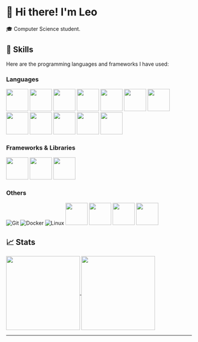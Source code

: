 # 👋 Hi there! I'm Leo

🎓 Computer Science student.
<!--
## ⚡About me

🎓 I am Leo Benítez Labit, a Front End Web Developer (specializing in React Applications) and a Top Rated Freelancer on Upwork. I am also Pursuing my Bachelor in Computer Science & Engineering and will graduate in mid-2022.

👨‍💻 I enjoy contributing to Open Source Projects and have contributed to several Gigantic Organizations including, Material UI, Microsoft, Amazon, Webhint, and countless others. I am really enthusiastic about learning new technology. In 2021, I learned Next.js, Progressive Web App (PWA), GraphQL, Micro-Frontend Architecture and Blockchain development & DApps. I got started with Freelancing and Blogging quite recently and made a name for myself.

🎸 Outside the world of tech too, I enjoy pushing myself to develop new skills. My hobbies range from guitar, break dancing (hip-hop), sketching, and touch typing to some whacky ones like writing with my left hand.

📚 I also love reading books on personal development & financial literacy. My favorite ones are The Compound Effect by Darren Hardy in the genre of personal development and Rich Dad Poor Dad by Robert Kiyosaki in the genre of financial literacy.

✈️ I love traveling too. I have been on solo trips to Bhutan in 2018 and to Hyderabad, India in 2021.

-->
## 🔧 Skills

Here are the programming languages and frameworks I have used:

### Languages
<img src="https://github.com/bablubambal/All_logo_and_pictures/blob/main/programming%20languages/python.svg" width="60"> <img src="https://github.com/bablubambal/All_logo_and_pictures/blob/main/programming%20languages/javascript.svg" width="60"> <img src="https://github.com/bablubambal/All_logo_and_pictures/blob/main/programming%20languages/java.svg" width="60"> <img src="https://github.com/bablubambal/All_logo_and_pictures/blob/main/others/git.svg" width="60"> <img src="https://github.com/bablubambal/All_logo_and_pictures/blob/main/others/html.svg" width="60"> <img src="https://github.com/bablubambal/All_logo_and_pictures/blob/main/others/css.svg" width="60"> <img src="https://github.com/bablubambal/All_logo_and_pictures/blob/main/programming%20languages/c.svg" width="60"> <img src="https://github.com/bablubambal/All_logo_and_pictures/blob/main/programming%20languages/c%23.svg" width="60"> <img src="https://github.com/bablubambal/All_logo_and_pictures/blob/main/programming%20languages/c%2B%2B.svg" width="60"> <img src="https://github.com/bablubambal/All_logo_and_pictures/blob/main/programming%20languages/kotlin.svg" width="60"> <img src="https://github.com/bablubambal/All_logo_and_pictures/blob/main/programming%20languages/typescript.svg" width="60"> 
<img src="https://icon.icepanel.io/Technology/svg/Erlang.svg" width="60"> 

### Frameworks & Libraries
<img src="https://github.com/bablubambal/All_logo_and_pictures/blob/main/frameworks/jquery.svg" width="60"> <img src="https://github.com/bablubambal/All_logo_and_pictures/blob/main/frameworks/nodejs.svg" width="60"> <img src="https://github.com/bablubambal/All_logo_and_pictures/blob/main/frameworks/vuejs.svg" width="60">


### Others
![Git](https://img.shields.io/badge/Git-F05032?style=for-the-badge&logo=git&logoColor=white)
![Docker](https://img.shields.io/badge/Docker-2496ED?style=for-the-badge&logo=docker&logoColor=white)
![Linux](https://img.shields.io/badge/Linux-FCC624?style=for-the-badge&logo=linux&logoColor=black)
<img src="https://github.com/bablubambal/All_logo_and_pictures/blob/main/cloud/docker.svg" width="60">
<img src="https://github.com/bablubambal/All_logo_and_pictures/blob/main/databases/postgresql.svg" width="60">
<img src="https://github.com/bablubambal/All_logo_and_pictures/blob/main/ides/android-studio.svg" width="60">
<img src="https://github.com/bablubambal/All_logo_and_pictures/blob/main/databases/postgresql.svg" width="60">


## 📈 Stats
<a href="https://github.com/anuraghazra/github-readme-stats">
  <img height=200 align="center" src="https://github-readme-stats.vercel.app/api?username=leobelab&theme=radical" />
</a>
<a href="https://github.com/anuraghazra/convoychat">
  <img height=200 align="center" src="https://github-readme-stats.vercel.app/api/top-langs?username=leobelab&layout=compact&langs_count=8&card_width=300&theme=radical" />
</a>

---


<!--
**leobelab/leobelab** is a ✨ _special_ ✨ repository because its `README.md` (this file) appears on your GitHub profile.

Here are some ideas to get you started:

- 🔭 I’m currently working on ...
- 🌱 I’m currently learning ...
- 👯 I’m looking to collaborate on ...
- 🤔 I’m looking for help with ...
- 💬 Ask me about ...
- 📫 How to reach me: ...
- 😄 Pronouns: ...
- ⚡ Fun fact: ...
-->

